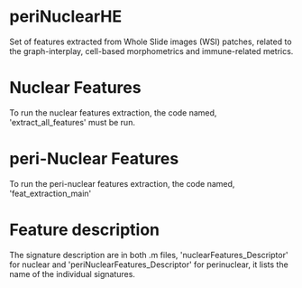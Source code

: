 # periNuclearHE
Set of features extracted from Whole Slide images (WSI) patches, related to the graph-interplay, cell-based morphometrics and immune-related metrics.

# Nuclear Features
To run the nuclear features extraction, the code named, 'extract_all_features' must be run.
# peri-Nuclear Features
To run the peri-nuclear features extraction, the code named, 'feat_extraction_main'

# Feature description
The signature description are in both .m files, 'nuclearFeatures_Descriptor' for nuclear and 'periNuclearFeatures_Descriptor' for perinuclear, it lists the name of the individual signatures.